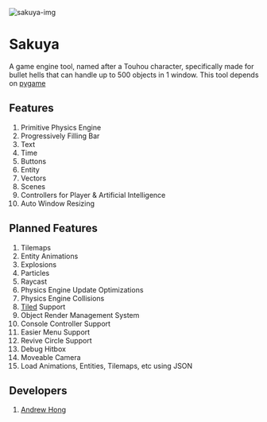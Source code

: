 ![sakuya-img](https://c4.wallpaperflare.com/wallpaper/802/75/784/anime-anime-girls-izayoi-sakuya-touhou-wallpaper-preview.jpg)

# Sakuya
A game engine tool, named after a Touhou character, specifically made for bullet hells that can handle up to 500 objects in 1 window. This tool depends on [pygame](https://www.pygame.org/)

## Features
1. Primitive Physics Engine
2. Progressively Filling Bar
3. Text
4. Time
5. Buttons
6. Entity
7. Vectors
8. Scenes
9. Controllers for Player & Artificial Intelligence
10. Auto Window Resizing

## Planned Features
1. Tilemaps
2. Entity Animations
3. Explosions
4. Particles
5. Raycast
6. Physics Engine Update Optimizations
7. Physics Engine Collisions
8. [Tiled](https://www.mapeditor.org/) Support
9. Object Render Management System
10. Console Controller Support
11. Easier Menu Support
12. Revive Circle Support
13. Debug Hitbox
14. Moveable Camera
15. Load Animations, Entities, Tilemaps, etc using JSON

## Developers
1. [Andrew Hong](https://github.com/novialriptide)
